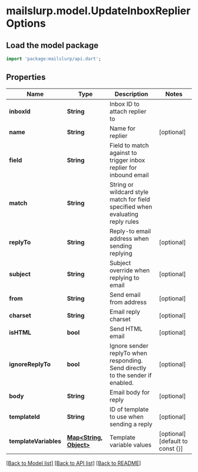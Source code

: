 # mailslurp.model.UpdateInboxReplierOptions

## Load the model package
```dart
import 'package:mailslurp/api.dart';
```

## Properties
Name | Type | Description | Notes
------------ | ------------- | ------------- | -------------
**inboxId** | **String** | Inbox ID to attach replier to | 
**name** | **String** | Name for replier | [optional] 
**field** | **String** | Field to match against to trigger inbox replier for inbound email | 
**match** | **String** | String or wildcard style match for field specified when evaluating reply rules | 
**replyTo** | **String** | Reply-to email address when sending replying | [optional] 
**subject** | **String** | Subject override when replying to email | [optional] 
**from** | **String** | Send email from address | [optional] 
**charset** | **String** | Email reply charset | [optional] 
**isHTML** | **bool** | Send HTML email | [optional] 
**ignoreReplyTo** | **bool** | Ignore sender replyTo when responding. Send directly to the sender if enabled. | [optional] 
**body** | **String** | Email body for reply | [optional] 
**templateId** | **String** | ID of template to use when sending a reply | [optional] 
**templateVariables** | [**Map<String, Object>**](Object) | Template variable values | [optional] [default to const {}]

[[Back to Model list]](../README#documentation-for-models) [[Back to API list]](../README#documentation-for-api-endpoints) [[Back to README]](../README)


